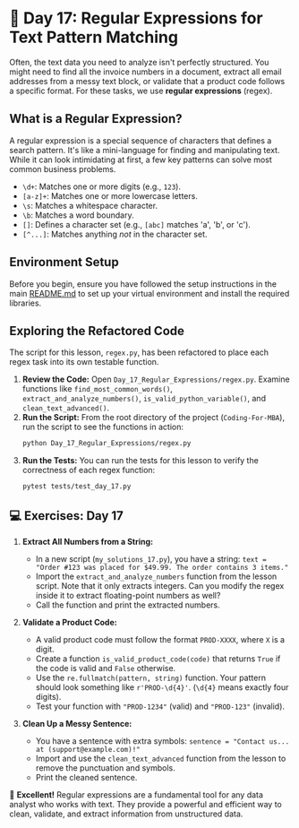 # 📘 Day 17: Regular Expressions for Text Pattern Matching

Often, the text data you need to analyze isn't perfectly structured. You might need to find all the invoice numbers in a document, extract all email addresses from a messy text block, or validate that a product code follows a specific format. For these tasks, we use **regular expressions** (regex).

## What is a Regular Expression?

A regular expression is a special sequence of characters that defines a search pattern. It's like a mini-language for finding and manipulating text. While it can look intimidating at first, a few key patterns can solve most common business problems.

- `\d+`: Matches one or more digits (e.g., `123`).
- `[a-z]+`: Matches one or more lowercase letters.
- `\s`: Matches a whitespace character.
- `\b`: Matches a word boundary.
- `[]`: Defines a character set (e.g., `[abc]` matches 'a', 'b', or 'c').
- `[^...]`: Matches anything *not* in the character set.

## Environment Setup

Before you begin, ensure you have followed the setup instructions in the main [README.md](../../README.md) to set up your virtual environment and install the required libraries.

## Exploring the Refactored Code

The script for this lesson, `regex.py`, has been refactored to place each regex task into its own testable function.

1. **Review the Code:** Open `Day_17_Regular_Expressions/regex.py`. Examine functions like `find_most_common_words()`, `extract_and_analyze_numbers()`, `is_valid_python_variable()`, and `clean_text_advanced()`.
1. **Run the Script:** From the root directory of the project (`Coding-For-MBA`), run the script to see the functions in action:
   ```bash
   python Day_17_Regular_Expressions/regex.py
   ```
1. **Run the Tests:** You can run the tests for this lesson to verify the correctness of each regex function:
   ```bash
   pytest tests/test_day_17.py
   ```

## 💻 Exercises: Day 17

1. **Extract All Numbers from a String:**

   - In a new script (`my_solutions_17.py`), you have a string: `text = "Order #123 was placed for $49.99. The order contains 3 items."`
   - Import the `extract_and_analyze_numbers` function from the lesson script. Note that it only extracts integers. Can you modify the regex inside it to extract floating-point numbers as well?
   - Call the function and print the extracted numbers.

1. **Validate a Product Code:**

   - A valid product code must follow the format `PROD-XXXX`, where `X` is a digit.
   - Create a function `is_valid_product_code(code)` that returns `True` if the code is valid and `False` otherwise.
   - Use the `re.fullmatch(pattern, string)` function. Your pattern should look something like `r'PROD-\d{4}'`. (`\d{4}` means exactly four digits).
   - Test your function with `"PROD-1234"` (valid) and `"PROD-123"` (invalid).

1. **Clean Up a Messy Sentence:**

   - You have a sentence with extra symbols: `sentence = "Contact us... at (support@example.com)!"`
   - Import and use the `clean_text_advanced` function from the lesson to remove the punctuation and symbols.
   - Print the cleaned sentence.

🎉 **Excellent!** Regular expressions are a fundamental tool for any data analyst who works with text. They provide a powerful and efficient way to clean, validate, and extract information from unstructured data.
